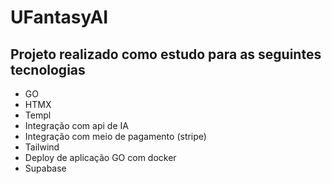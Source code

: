 # UFantasyAI

## Projeto realizado como estudo para as seguintes tecnologias

* GO
* HTMX
* Templ
* Integração com api de IA
* Integração com meio de pagamento (stripe)
* Tailwind
* Deploy de aplicação GO com docker
* Supabase
